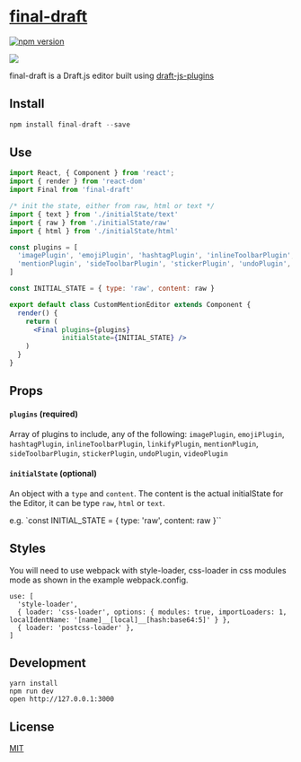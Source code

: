 # [final-draft](http://finaldraft.vace.nz)

[![npm version](https://badge.fury.io/js/final-draft.svg)](https://badge.fury.io/js/final-draft)

![](https://raw.githubusercontent.com/StevenIseki/final-draft/master/public/screenshot.png)

final-draft is a Draft.js editor built using [draft-js-plugins](https://draft-js-plugins.com)

## Install
```jsx
npm install final-draft --save
```

## Use
```jsx
import React, { Component } from 'react';
import { render } from 'react-dom'
import Final from 'final-draft'

/* init the state, either from raw, html or text */
import { text } from './initialState/text'
import { raw } from './initialState/raw'
import { html } from './initialState/html'

const plugins = [
  'imagePlugin', 'emojiPlugin', 'hashtagPlugin', 'inlineToolbarPlugin', 'linkifyPlugin',
  'mentionPlugin', 'sideToolbarPlugin', 'stickerPlugin', 'undoPlugin', 'videoPlugin'
]

const INITIAL_STATE = { type: 'raw', content: raw }

export default class CustomMentionEditor extends Component {
  render() {
    return (
      <Final plugins={plugins}
             initialState={INITIAL_STATE} />
    )
  }
}
```

## Props

#### `plugins` (required)
Array of plugins to include, any of the following: `imagePlugin`, `emojiPlugin`, `hashtagPlugin`, `inlineToolbarPlugin`, `linkifyPlugin`, `mentionPlugin`, `sideToolbarPlugin`, `stickerPlugin`, `undoPlugin`, `videoPlugin`

#### `initialState` (optional)
An object with a `type` and `content`. The content is the actual initialState for the Editor, it can be type `raw`, `html` or `text`.

e.g. `const INITIAL_STATE = { type: 'raw', content: raw }``

## Styles

You will need to use webpack with style-loader, css-loader in css modules mode as shown in the example webpack.config.

```
use: [
  'style-loader',
  { loader: 'css-loader', options: { modules: true, importLoaders: 1, localIdentName: '[name]__[local]__[hash:base64:5]' } },
  { loader: 'postcss-loader' },
]
```

## Development

```
yarn install
npm run dev
open http://127.0.0.1:3000
```

## License

[MIT](http://isekivacenz.mit-license.org/)
